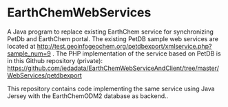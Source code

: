 # EarthChemWebServices
A Java program to replace existing EarthChem service for synchronizing PetDb and EarthChem portal. The existing PetDB sample web services are located at http://test.geoinfogeochem.org/petdbexport/xmlservice.php?sample_num=9 .
The PHP  implementation of the service based on PetDB  is in this Github repository (private): https://github.com/iedadata/EarthChemWebServiceAndClient/tree/master/WebServices/petdbexport 


This repository contains code implementing the same service using Java Jersey with the EarthChemODM2 database as backend..  

